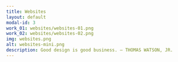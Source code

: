 ```yaml
---
title: Websites
layout: default
modal-id: 3
work_01: websites/websites-01.png
work_02: websites/websites-02.png
img: websites.png
alt: websites-mini.png
description: Good design is good business. — THOMAS WATSON, JR.
---
```

